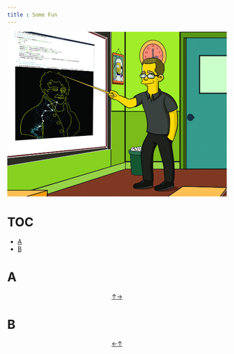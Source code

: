 ```yaml
---
title : Some Fun
---
```


[![](./start/en/020_Fun/011_New_Fun/KacperTopolnicki.jpg)](https://sites.google.com/view/gr-natalka/main)



# TOC

* [A](#a)
* [B](#b)



# A


<div style="text-align: center"><a href = #toc title = "toc">↑</a><a href = #b title = "b">→</a></div>

# B


<div style="text-align: center"><a href = #a title = "a">←</a><a href = #toc title = "toc">↑</a></div>
